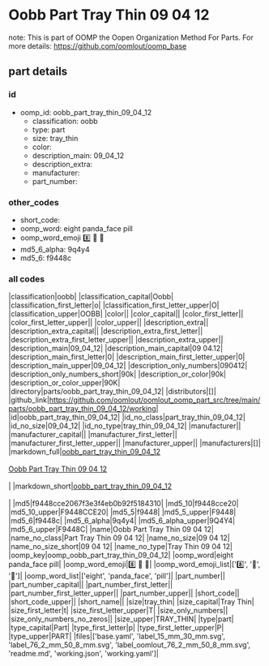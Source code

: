 # Oobb Part Tray Thin 09 04 12  

note: This is part of OOMP the Oopen Organization Method For Parts. For more details: https://github.com/oomlout/oomp_base

##  part details





### id
* oomp_id: oobb_part_tray_thin_09_04_12
  * classification: oobb
  * type: part
  * size: tray_thin
  * color: 
  * description_main: 09_04_12
  * description_extra: 
  * manufacturer: 
  * part_number: 

### other_codes
* short_code: 
* oomp_word: eight panda_face pill
* oomp_word_emoji :eight: :panda_face: :pill:
* md5_6_alpha: 9q4y4
* md5_6: f9448c

### all codes 
|classification|oobb|
|classification_capital|Oobb|
|classification_first_letter|o|
|classification_first_letter_upper|O|
|classification_upper|OOBB|
|color||
|color_capital||
|color_first_letter||
|color_first_letter_upper||
|color_upper||
|description_extra||
|description_extra_capital||
|description_extra_first_letter||
|description_extra_first_letter_upper||
|description_extra_upper||
|description_main|09_04_12|
|description_main_capital|09 04.12|
|description_main_first_letter|0|
|description_main_first_letter_upper|0|
|description_main_upper|09_04_12|
|description_only_numbers|090412|
|description_only_numbers_short|90k|
|description_or_color|90k|
|description_or_color_upper|90K|
|directory|parts/oobb_part_tray_thin_09_04_12|
|distributors|[]|
|github_link|https://github.com/oomlout/oomlout_oomp_part_src/tree/main/parts/oobb_part_tray_thin_09_04_12/working|
|id|oobb_part_tray_thin_09_04_12|
|id_no_class|part_tray_thin_09_04_12|
|id_no_size|09_04_12|
|id_no_type|tray_thin_09_04_12|
|manufacturer||
|manufacturer_capital||
|manufacturer_first_letter||
|manufacturer_first_letter_upper||
|manufacturer_upper||
|manufacturers|[]|
|markdown_full|[oobb_part_tray_thin_09_04_12](https://github.com/oomlout/oomlout_oomp_part_src/tree/main/parts/oobb_part_tray_thin_09_04_12/working)<br>[](https://github.com/oomlout/oomlout_oomp_part_src/tree/main/parts/oobb_part_tray_thin_09_04_12/working)<br>[Oobb Part Tray Thin 09 04 12](https://github.com/oomlout/oomlout_oomp_part_src/tree/main/parts/oobb_part_tray_thin_09_04_12/working)<br><br>|
|markdown_short|[oobb_part_tray_thin_09_04_12](https://github.com/oomlout/oomlout_oomp_part_src/tree/main/parts/oobb_part_tray_thin_09_04_12/working)<br><br>|
|md5|f9448cce2067f3e3f4eb0b92f5184310|
|md5_10|f9448cce20|
|md5_10_upper|F9448CCE20|
|md5_5|f9448|
|md5_5_upper|F9448|
|md5_6|f9448c|
|md5_6_alpha|9q4y4|
|md5_6_alpha_upper|9Q4Y4|
|md5_6_upper|F9448C|
|name|Oobb Part Tray Thin 09 04 12|
|name_no_class|Part Tray Thin 09 04 12|
|name_no_size|09 04 12|
|name_no_size_short|09 04 12|
|name_no_type|Tray Thin 09 04 12|
|oomp_key|oomp_oobb_part_tray_thin_09_04_12|
|oomp_word|eight panda_face pill|
|oomp_word_emoji|:eight: :panda_face: :pill:|
|oomp_word_emoji_list|[':eight:', ':panda_face:', ':pill:']|
|oomp_word_list|['eight', 'panda_face', 'pill']|
|part_number||
|part_number_capital||
|part_number_first_letter||
|part_number_first_letter_upper||
|part_number_upper||
|short_code||
|short_code_upper||
|short_name||
|size|tray_thin|
|size_capital|Tray Thin|
|size_first_letter|t|
|size_first_letter_upper|T|
|size_only_numbers||
|size_only_numbers_no_zeros||
|size_upper|TRAY_THIN|
|type|part|
|type_capital|Part|
|type_first_letter|p|
|type_first_letter_upper|P|
|type_upper|PART|
|files|['base.yaml', 'label_15_mm_30_mm.svg', 'label_76_2_mm_50_8_mm.svg', 'label_oomlout_76_2_mm_50_8_mm.svg', 'readme.md', 'working.json', 'working.yaml']|
